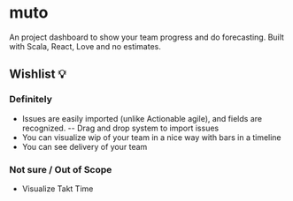 # muto
An project dashboard to show your team progress and do forecasting. Built with Scala, React, Love and no estimates. 
 

## Wishlist 💡

### Definitely 
- Issues are easily imported (unlike Actionable agile), and fields are recognized. 
-- Drag and drop system to import issues
- You can visualize wip of your team in a nice way with bars in a timeline
- You can see delivery of your team

### Not sure / Out of Scope 
- Visualize Takt Time


 